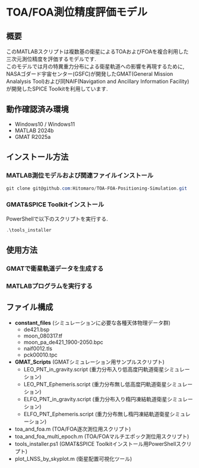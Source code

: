 # TOA/FOA測位精度評価モデル  

## 概要

このMATLABスクリプトは複数基の衛星によるTOAおよびFOAを複合利用した三次元測位精度を評価するモデルです.  
このモデルでは月の特異重力分布による衛星軌道への影響を再現するために, NASAゴダード宇宙センター(GSFC)が開発したGMAT(General Mission Analalysis Tool)および同NAIF(Navigation and Ancillary Information Facility)が開発したSPICE Toolkitを利用しています.

## 動作確認済み環境

- Windows10 / Windows11
- MATLAB 2024b
- GMAT R2025a

## インストール方法

### MATLAB測位モデルおよび関連ファイルインストール  

``` powershell
git clone git@github.com:Hitomaro/TOA-FOA-Positioning-Simulation.git
```  

### GMAT&SPICE Toolkitインストール

PowerShellで以下のスクリプトを実行する.  

``` powershell
.\tools_installer
```

## 使用方法

### GMATで衛星軌道データを生成する

### MATLABプログラムを実行する  

## ファイル構成

- **constant_files** (シミュレーションに必要な各種天体物理データ群)
  - de421.bsp
  - moon_080317.tf
  - moon_pa_de421_1900-2050.bpc
  - naif0012.tls
  - pck00010.tpc
- **GMAT_Scripts** (GMATシミュレーション用サンプルスクリプト)
  - LEO_PNT_in_gravity.script (重力分布入り低高度円軌道衛星シミュレーション)
  - LEO_PNT_Ephemeris.script (重力分布無し低高度円軌道衛星シミュレーション)
  - ELFO_PNT_in_gravity.script (重力分布入り楕円凍結軌道衛星シミュレーション)
  - ELFO_PNT_Ephemeris.script (重力分布無し楕円凍結軌道衛星シミュレーション)
- toa_and_foa.m   (TOA/FOA逐次測位用スクリプト)
- toa_and_foa_multi_epoch.m   (TOA/FOAマルチエポック測位用スクリプト)
- tools_installer.ps1 (GMAT&SPICE Toolkitインストール用PowerShellスクリプト)
- plot_LNSS_by_skyplot.m (衛星配置可視化ツール)
